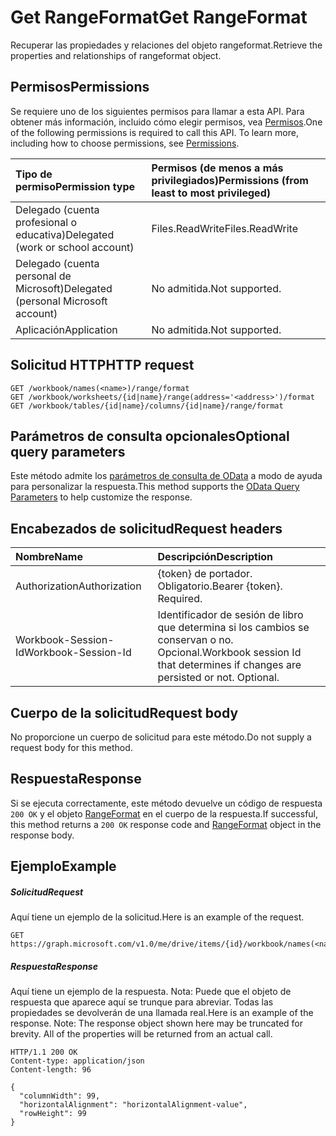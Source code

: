 # <a name="get-rangeformat"></a><span data-ttu-id="50d2d-101">Get RangeFormat</span><span class="sxs-lookup"><span data-stu-id="50d2d-101">Get RangeFormat</span></span>

<span data-ttu-id="50d2d-102">Recuperar las propiedades y relaciones del objeto rangeformat.</span><span class="sxs-lookup"><span data-stu-id="50d2d-102">Retrieve the properties and relationships of rangeformat object.</span></span>
## <a name="permissions"></a><span data-ttu-id="50d2d-103">Permisos</span><span class="sxs-lookup"><span data-stu-id="50d2d-103">Permissions</span></span>
<span data-ttu-id="50d2d-p101">Se requiere uno de los siguientes permisos para llamar a esta API. Para obtener más información, incluido cómo elegir permisos, vea [Permisos](../../../concepts/permissions_reference.md).</span><span class="sxs-lookup"><span data-stu-id="50d2d-p101">One of the following permissions is required to call this API. To learn more, including how to choose permissions, see [Permissions](../../../concepts/permissions_reference.md).</span></span>

|<span data-ttu-id="50d2d-106">Tipo de permiso</span><span class="sxs-lookup"><span data-stu-id="50d2d-106">Permission type</span></span>      | <span data-ttu-id="50d2d-107">Permisos (de menos a más privilegiados)</span><span class="sxs-lookup"><span data-stu-id="50d2d-107">Permissions (from least to most privileged)</span></span>              |
|:--------------------|:---------------------------------------------------------|
|<span data-ttu-id="50d2d-108">Delegado (cuenta profesional o educativa)</span><span class="sxs-lookup"><span data-stu-id="50d2d-108">Delegated (work or school account)</span></span> | <span data-ttu-id="50d2d-109">Files.ReadWrite</span><span class="sxs-lookup"><span data-stu-id="50d2d-109">Files.ReadWrite</span></span>    |
|<span data-ttu-id="50d2d-110">Delegado (cuenta personal de Microsoft)</span><span class="sxs-lookup"><span data-stu-id="50d2d-110">Delegated (personal Microsoft account)</span></span> | <span data-ttu-id="50d2d-111">No admitida.</span><span class="sxs-lookup"><span data-stu-id="50d2d-111">Not supported.</span></span>    |
|<span data-ttu-id="50d2d-112">Aplicación</span><span class="sxs-lookup"><span data-stu-id="50d2d-112">Application</span></span> | <span data-ttu-id="50d2d-113">No admitida.</span><span class="sxs-lookup"><span data-stu-id="50d2d-113">Not supported.</span></span> |

## <a name="http-request"></a><span data-ttu-id="50d2d-114">Solicitud HTTP</span><span class="sxs-lookup"><span data-stu-id="50d2d-114">HTTP request</span></span>
<!-- { "blockType": "ignored" } -->
```http
GET /workbook/names(<name>)/range/format
GET /workbook/worksheets/{id|name}/range(address='<address>')/format
GET /workbook/tables/{id|name}/columns/{id|name}/range/format
```
## <a name="optional-query-parameters"></a><span data-ttu-id="50d2d-115">Parámetros de consulta opcionales</span><span class="sxs-lookup"><span data-stu-id="50d2d-115">Optional query parameters</span></span>
<span data-ttu-id="50d2d-116">Este método admite los [parámetros de consulta de OData](http://developer.microsoft.com/en-us/graph/docs/overview/query_parameters) a modo de ayuda para personalizar la respuesta.</span><span class="sxs-lookup"><span data-stu-id="50d2d-116">This method supports the [OData Query Parameters](http://developer.microsoft.com/en-us/graph/docs/overview/query_parameters) to help customize the response.</span></span>

## <a name="request-headers"></a><span data-ttu-id="50d2d-117">Encabezados de solicitud</span><span class="sxs-lookup"><span data-stu-id="50d2d-117">Request headers</span></span>
| <span data-ttu-id="50d2d-118">Nombre</span><span class="sxs-lookup"><span data-stu-id="50d2d-118">Name</span></span>      |<span data-ttu-id="50d2d-119">Descripción</span><span class="sxs-lookup"><span data-stu-id="50d2d-119">Description</span></span>|
|:----------|:----------|
| <span data-ttu-id="50d2d-120">Authorization</span><span class="sxs-lookup"><span data-stu-id="50d2d-120">Authorization</span></span>  | <span data-ttu-id="50d2d-p102">{token} de portador. Obligatorio.</span><span class="sxs-lookup"><span data-stu-id="50d2d-p102">Bearer {token}. Required.</span></span> |
| <span data-ttu-id="50d2d-123">Workbook-Session-Id</span><span class="sxs-lookup"><span data-stu-id="50d2d-123">Workbook-Session-Id</span></span>  | <span data-ttu-id="50d2d-p103">Identificador de sesión de libro que determina si los cambios se conservan o no. Opcional.</span><span class="sxs-lookup"><span data-stu-id="50d2d-p103">Workbook session Id that determines if changes are persisted or not. Optional.</span></span>|

## <a name="request-body"></a><span data-ttu-id="50d2d-126">Cuerpo de la solicitud</span><span class="sxs-lookup"><span data-stu-id="50d2d-126">Request body</span></span>
<span data-ttu-id="50d2d-127">No proporcione un cuerpo de solicitud para este método.</span><span class="sxs-lookup"><span data-stu-id="50d2d-127">Do not supply a request body for this method.</span></span>

## <a name="response"></a><span data-ttu-id="50d2d-128">Respuesta</span><span class="sxs-lookup"><span data-stu-id="50d2d-128">Response</span></span>

<span data-ttu-id="50d2d-129">Si se ejecuta correctamente, este método devuelve un código de respuesta `200 OK` y el objeto [RangeFormat](../resources/rangeformat.md) en el cuerpo de la respuesta.</span><span class="sxs-lookup"><span data-stu-id="50d2d-129">If successful, this method returns a `200 OK` response code and [RangeFormat](../resources/rangeformat.md) object in the response body.</span></span>
## <a name="example"></a><span data-ttu-id="50d2d-130">Ejemplo</span><span class="sxs-lookup"><span data-stu-id="50d2d-130">Example</span></span>
##### <a name="request"></a><span data-ttu-id="50d2d-131">Solicitud</span><span class="sxs-lookup"><span data-stu-id="50d2d-131">Request</span></span>
<span data-ttu-id="50d2d-132">Aquí tiene un ejemplo de la solicitud.</span><span class="sxs-lookup"><span data-stu-id="50d2d-132">Here is an example of the request.</span></span>
<!-- {
  "blockType": "request",
  "name": "get_rangeformat"
}-->
```http
GET https://graph.microsoft.com/v1.0/me/drive/items/{id}/workbook/names(<name>)/range/format
```
##### <a name="response"></a><span data-ttu-id="50d2d-133">Respuesta</span><span class="sxs-lookup"><span data-stu-id="50d2d-133">Response</span></span>
<span data-ttu-id="50d2d-p104">Aquí tiene un ejemplo de la respuesta. Nota: Puede que el objeto de respuesta que aparece aquí se trunque para abreviar. Todas las propiedades se devolverán de una llamada real.</span><span class="sxs-lookup"><span data-stu-id="50d2d-p104">Here is an example of the response. Note: The response object shown here may be truncated for brevity. All of the properties will be returned from an actual call.</span></span>
<!-- {
  "blockType": "response",
  "truncated": true,
  "@odata.type": "microsoft.graph.rangeFormat"
} -->
```http
HTTP/1.1 200 OK
Content-type: application/json
Content-length: 96

{
  "columnWidth": 99,
  "horizontalAlignment": "horizontalAlignment-value",
  "rowHeight": 99
}
```

<!-- uuid: 8fcb5dbc-d5aa-4681-8e31-b001d5168d79
2015-10-25 14:57:30 UTC -->
<!-- {
  "type": "#page.annotation",
  "description": "Get RangeFormat",
  "keywords": "",
  "section": "documentation",
  "tocPath": ""
}-->